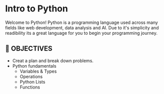 # Intro to Python

Welcome to Python! Python is a programming language used across many fields like web development, data analysis and AI. Due to it's simplicity and readibility its a great language for you to begin your programming journey.

## 🚀 OBJECTIVES

- Creat a plan and break down problems.
- Python fundamentals
  - Variables & Types
  - Operations
  - Python Lists
  - Functions
